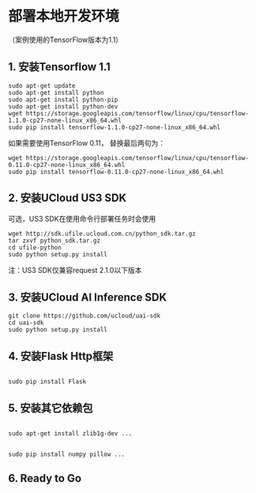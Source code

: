 

# 部署本地开发环境
（案例使用的TensorFlow版本为1.1）

## 1. 安装Tensorflow 1.1
```
sudo apt-get update
sudo apt-get install python
sudo apt-get install python-pip
sudo apt-get install python-dev
wget https://storage.googleapis.com/tensorflow/linux/cpu/tensorflow-1.1.0-cp27-none-linux_x86_64.whl
sudo pip install tensorflow-1.1.0-cp27-none-linux_x86_64.whl
```

如果需要使用TensorFlow 0.11， 替换最后两句为：

```
wget https://storage.googleapis.com/tensorflow/linux/cpu/tensorflow-0.11.0-cp27-none-linux_x86_64.whl
sudo pip install tensorflow-0.11.0-cp27-none-linux_x86_64.whl
```

## 2. 安装UCloud US3 SDK
可选，US3 SDK在使用命令行部署任务时会使用
```
wget http://sdk.ufile.ucloud.com.cn/python_sdk.tar.gz
tar zxvf python_sdk.tar.gz
cd ufile-python
sudo python setup.py install
```
注：US3 SDK仅兼容request 2.1.0以下版本

## 3. 安装UCloud AI Inference SDK
```
git clone https://github.com/ucloud/uai-sdk
cd uai-sdk
sudo python setup.py install
```

## 4. 安装Flask Http框架
<code>
sudo pip install Flask
</code>

## 5. 安装其它依赖包
<code>
sudo apt-get install zlib1g-dev ...

sudo pip install numpy pillow ...
</code>

## 6. Ready to Go

